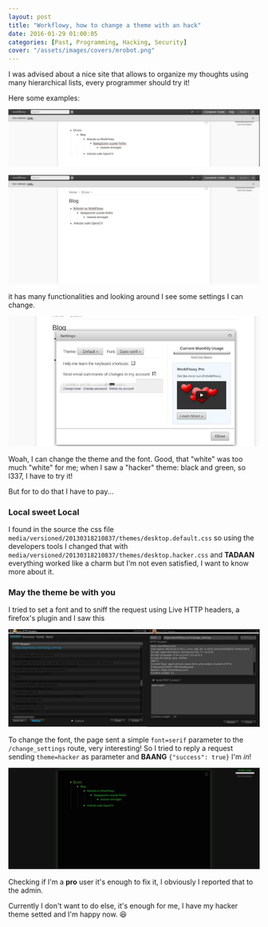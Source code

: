 ```yaml
---
layout: post
title: "Workflowy, how to change a theme with an hack"
date: 2016-01-29 01:00:05
categories: [Past, Programming, Hacking, Security]
cover: "/assets/images/covers/mrobot.png"
---
```


I was advised about a nice site that allows to organize my thoughts using many hierarchical lists, every programmer should try it!

Here some examples:

![one](/assets/images/posts/workflowy1.jpg)

![two](/assets/images/posts/workflowy2.jpg)

it has many functionalities and looking around I see some settings I can change.

![three](/assets/images/posts/workflowy3.jpg)

Woah, I can change the theme and the font. Good, that "white" was too much "white" for me; when I saw a "hacker" theme: black and green, so l337, I have to try it!

But for to do that I have to pay...

### Local sweet Local

I found in the source the css file `media/versioned/20130318210837/themes/desktop.default.css` so using the developers tools I changed that with `media/versioned/20130318210837/themes/desktop.hacker.css` and **TADAAN** everything worked like a charm but I'm not even satisfied, I want to know more about it.

### May the theme be with you

I tried to set a font and to sniff the request using Live HTTP headers, a firefox's plugin and I saw this

![four](/assets/images/posts/workflowy4.jpg)

To change the font, the page sent a simple `font=serif` parameter to the `/change_settings` route, very interesting! So I tried to reply a request sending `theme=hacker` as parameter and **BAANG** `{"success": true}` I'm *in*!

![five](/assets/images/posts/workflowy5.jpg)

Checking if I'm a **pro** user it's enough to fix it, I obviously I reported that to the admin.

Currently I don't want to do else, it's enough for me, I have my hacker theme setted and I'm happy now. :satisfied:
